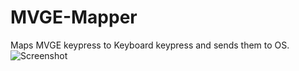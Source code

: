 # MVGE-Mapper
Maps MVGE keypress to Keyboard keypress and sends them to OS. 
![Screenshot](https://user-images.githubusercontent.com/8819640/79606840-2209ed80-80ea-11ea-92f0-ddec380af2a1.png)
